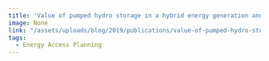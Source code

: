 ```yaml
---
title: 'Value of pumped hydro storage in a hybrid energy generation and allocation system'
image: None
link: "/assets/uploads/blog/2019/publications/value-of-pumped-hydro-storage-in-a-hybrid-energy-generation-and-allocation-system.pdf"
tags:
  - Energy Access Planning
---
```

